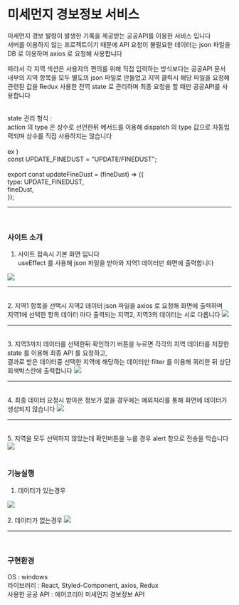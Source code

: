 # 미세먼지 경보정보 서비스

미세먼지 경보 발령이 발생한 기록을 제공받는 공공API를 이용한 서비스 입니다<br/>
서버를 이용하지 않는 프로젝트이기 때문에 API 요청이 불필요한 데이터는 json 파일을 DB 로 이용하며 axios 로 요청해 사용합니다

따라서 각 지역 섹션은 사용자의 편의를 위해 직접 입력하는 방식보다는 공공API 문서 내부의 지역 항목을 모두 별도의 json 파일로 만들었고
지역 클릭시 해당 파일을 요청해 관련된 값을 Redux 사용한 전역 state 로 관리하며 최종 요청을 할 때만 공공API를 사용합니다

<br/>
state 관리 형식 :<br/>
action 의 type 은 상수로 선언한뒤 메서드를 이용해 dispatch 의 type 값으로 자동입력되며
상수를 직접 사용하지는 않습니다
<br/>
<br/>
ex )<br/>
const UPDATE_FINEDUST = "UPDATE/FINEDUST";
<br/>
<br/>
export const updateFineDust = (fineDust) => ({<br/>
  type: UPDATE_FINEDUST,<br/>
  fineDust,<br/>
});
<br/>
<hr />
<br/>

### 사이트 소개

1. 사이트 접속시 기본 화면 입니다<br/>
useEffect 를 사용해 json 파일을 받아와 지역1 데이터만 화면에 출력합니다
<img src="https://user-images.githubusercontent.com/69440128/202608342-41cd27c1-6071-4f9f-a78b-7011ea54f959.JPG" />
<hr />

<br/>
2. 지역1 항목을 선택시 지역2 데이터 json 파일을 axios 로 요청해 화면에 출력하며<br/>
지역1에 선택한 항목 데이터 마다 출력되는 지역2, 지역3의 데이터는 서로 다릅니다
<img src="https://user-images.githubusercontent.com/69440128/202608345-fec42d63-75cf-44ab-ae01-634da456cd04.JPG" />
<hr />

<br/>
3. 지역3까지 데이터를 선택한뒤 확인하기 버튼을 누르면 각각의 지역 데이터를 저장한 state 를 이용해 최종 API 를 요청하고,<br/>
결과로 받은 데이터중 선택한 지역에 해당하는 데이터만 filter 를 이용해 쿼리한 뒤 상단 회색박스란에 출력합니다
<img src="https://user-images.githubusercontent.com/69440128/202608346-805a3285-71de-4600-aaba-cbbb78daa721.JPG" />
<hr />


<br/>
4. 최종 데이터 요청시 받아온 정보가 없을 경우에는 예외처리를 통해 화면에 데이터가 생성되지 않습니다
<img src="https://user-images.githubusercontent.com/69440128/202608348-0f783b09-c78b-41ce-91ba-2d2340cb7fdd.JPG" />
<hr />


<br/>
5. 지역을 모두 선택하지 않았는데 확인버튼을 누를 경우 alert 창으로 전송을 막습니다
<img src="https://user-images.githubusercontent.com/69440128/202608337-d3803248-e575-423e-a7af-4e8aa048f374.JPG" />
<br/>
<br/>

### 기능실행
1. 데이터가 있는경우
<img src="https://user-images.githubusercontent.com/69440128/202831264-e4047f7a-e22a-434a-a310-c0b47b9d0cdc.gif" />
<br/>
<br/>
2. 데이터가 없는경우
<img src="https://user-images.githubusercontent.com/69440128/202831267-1e92dcd4-9650-423f-866a-af3421f68815.gif" />

<hr />
<br/>

### 구현환경

OS : windows<br/>
라이브러리 : React, Styled-Component, axios, Redux<br/>
사용한 공공 API : 에어코리아 미세먼지 경보정보 API     
